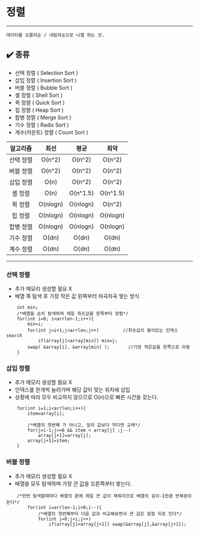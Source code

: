 # 정렬
------
```
데이터를 오름차순 / 내림차순으로 나열 하는 것.
```

## :heavy_check_mark: 종류

- 선택 정렬 ( Selection Sort )
- 삽입 정렬 ( Insertion Sort )
- 버블 정렬 ( Bubble Sort )
- 셸 정렬 ( Shell Sort )
- 퀵 정렬 ( Quick Sort )
- 힙 정렬 ( Heap Sort )
- 합병 정렬 ( Merge Sort )
- 기수 정렬 ( Radix Sort )
- 계수(카운트) 정렬 ( Count Sort )


알고리즘 | 최선 | 평균 | 최악
:---:|:---:|:---:|:---:
선택 정렬 | O(n^2) | O(n^2) | O(n^2)
버블 정렬 | O(n^2) | O(n^2) | O(n^2)
삽입 정렬 | O(n) | O(n^2) | O(n^2)
셸 정렬 | O(n) | O(n^1.5) | O(n^1.5)
퀵 정렬 | O(nlogn) | O(nlogn) | O(n^2)
힙 정렬 | O(nlogn) | O(nlogn) | O(nlogn)
합병 정렬 |O(nlogn) | O(nlogn) | O(nlogn)
기수 정렬 | O(dn) |  O(dn) |  O(dn)
계수 정렬 | O(dn) |  O(dn) |  O(dn)

------
### 선택 정렬

- 추가 메모리 생성할 필요 X
- 배열 쭉 탐색 후 가장 작은 값 왼쪽부터 차곡차곡 쌓는 방식
```
    int min;
    /*배열을 순차 탐색하며 제일 최솟값을 왼쪽부터 정렬*/
    for(int i=0; i<arrlen-1;i++){
        min=i;
        for(int j=i+1;j<arrlen;j++)         //최솟값이 들어있는 인덱스 search
            if(array[j]<array[min]) min=j;  
        swap( &array[i], &array[min] );       //가장 작은값을 왼쪽으로 이동
    }
```

### 삽입 정렬

- 추가 메모리 생성할 필요 X
- 인덱스를 한개씩 늘려가며 해당 값이 맞는 위치에 삽입
- 상황에 따라 모두 비교하지 않으므로 O(n)으로 빠른 시간을 갖는다.
```
    for(int i=1;i<arrlen;i++){
        item=array[i];

        /*배열의 첫번째 가 아니고, 앞의 값보다 작다면 교체*/
        for(j=i-1;j>=0 && item < array[j] ;j--)
            array[j+1]=array[j];
        array[j+1]=item;
    }
```
 
### 버블 정렬

- 추가 메모리 생성할 필요 X
- 배열을 모두 탐색하며 가장 큰 값을 오른쪽부터 쌓는다.

```
    /*한번 탐색할때마다 배열의 끝에 제일 큰 값이 채워지므로 배열의 길이-1만큼 반복문이 돈다*/
        for(int i=arrlen-1;i>0;i--){
            /*배열의 첫번째부터 다음 값과 비교해보면서 큰 값은 점점 뒤로 민다*/
            for(int j=0;j<i;j++)
                if(array[j]>array[j+1]) swap(&array[j],&array[j+1]); 
```
            